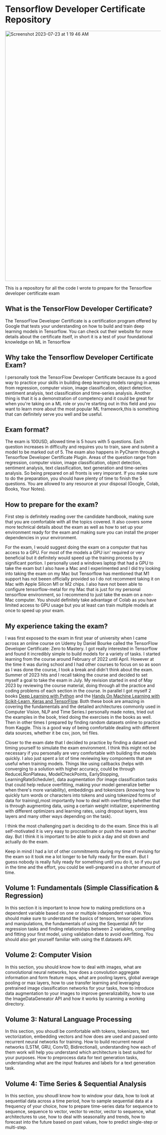 # Tensorflow Developer Certificate Repository

<img width="807" alt="Screenshot 2023-07-23 at 1 19 46 AM" src="https://github.com/ambroseling/Tensorflow/assets/93873940/d160e80a-8caf-4020-a6d1-f439325e1162">

This is a repository for all the code I wrote to prepare for the Tensorflow developer certificate exam

## What is the TensorFlow Developer Certificate?
The TensorFlow Developer Certificate is a certification program offered by Google that tests your understanding on how to build and train deep learning models in Tensorflow. You can check out their website for more details about the certificate itself, in short it is a test of your foundational knowledge on ML in Tensorflow

## Why take the Tensorflow Developer Certificate Exam?
I personally took the TensorFlow Developer Certificate because its a good way to practice your skills in building deep learning models ranging in areas from regression, computer vision, image classification, object detection, sentiment analysis, text classification and time-series analysis. Another thing is that it is a demonstration of competency and it could be great for when you're taking on a ML role or you're starting out in this field and you want to learn more about the most popular ML framework,this is something that can definitely serve you well and be useful.

## Exam format?
The exam is 100USD, allowed time is 5 hours with 5 questions. Each question increases in difficulty and requires you to train, save and submit a model to be marked out of 5. The exam also happens in PyCharm through a Tensorflow Developer Certificate Plugin. Areas of the question range from regression, computer vision, image classification, object detection, sentiment analysis, text classification, text generation and time-series analysis. So being prepared on all fronts is very imporant. If you make sure to do the preparation, you should have plenty of time to finish the 5 questions. You are allowed to any resource at your disposal (Google, Colab, Books, Your Notes). 

## How to prepare for the exam?
First step is definitely reading over the candidate handbook, making sure that you are comfortable with all the topics covered. It also covers some more technical details about the exam as well as how to set up your environment ready for the exam and making sure you can install the proper dependencies in your environment.

For the exam, I would suggest doing the exam on a computer that has access to a GPU. For most of the models a GPU isn' required or very beneficial but it definitely would speed up the training process by a significant portion. I personally used a windows laptop that had a GPU to take the exam but I also have a Mac and I experimented and I did try looking into taking the exam on my Mac but Tensorflow has mentioned that M1 support has not beeen officially provided so I do not recomment taking it on Mac with Apple Silicon M1 or M2 chips. I also have not been able to configure tensorflow-metal for my Mac that is just for my personal tensorflow environment, so I recommend to just take the exam on a non-Mac computer. You should definitely take advantage of Colab as you have limited access to GPU usage but you at least can train multiple models at once to speed up your exam.

## My experience taking the exam?
I was first exposed to the exam in first year of university when I came across an online course on Udemy by Daniel Bourke called the TensorFlow Developer Certificate: Zero to Mastery. I got really interested in Tensorflow and found it incredibly simple to build models for a variety of tasks. I started learning from the course around February of 2022 until April. However at the time it was during school and I had other courses to focus on so as soon as I was done the course, I took a break and didn't think about the exam. Summer of 2023 hits and I recall taking the course and decided to set myself a goal to take the exam in July. My revision started in end of May 2023 by reviewing the course material, doing through all the practice and coding problems of each section in the course. In parallel I got myself 2 books [Deep Learning with Python](https://www.manning.com/books/deep-learning-with-python) and the [Hands On Machine Learning with Scikit-Learn, Keras and TensorFlow](https://www.oreilly.com/library/view/hands-on-machine-learning/9781492032632/). Both these book are amazing in covering the fundamentals and the detailed architectures commonly used in Computer Vision, NLP and Time Series.I personally made notes, tried out the examples in the book, tried doing the exercises in the books as well. Then in other times I prepared by finding random datasets online to practice from Kaggle. This is a good way of being comfortable dealing with different data sources, whether it be csv, json, txt files. 

Closer to the exam date that I decided to practice by finding a dataset and timing yourself to simulate the exam environment. I think this might not be necessary if you personally are very comfortable with building the models quickly. I also just spent a lot of time reviewing key components that are useful when training models. Things like using callbacks (helps with converging to a solution with higher accuracy, could be through ReduceLRonPlateau, ModelCheckPoints, EarlyStopping, LearningRateScheduler), data augmentation (for image classification tasks that could help reduce overfitting, making your model generalize better when there's more variability), embeddings and tokenizers (knowing how to quickly turn words or characters into tokens and using tokenized forms of data for training),most importantly how to deal with overfitting (whether that is through augmenting data, using a certain weight initializer, experimenting with different optimizers and learning rates, using dropout layers, less layers and many other ways depending on the task).

I think the most challenging part is deciding to do the exam. Since this is all self-motivated it is very easy to procrastinate or push the exam to another day. But I think it is important to be able to pick a day and sit down and actually do the exam.

Keep in mind I had a lot of other commitments during my time of revising for the exam so it took me a lot longer to be fully ready for the exam. But I guess nobody is really fully ready for something until you do it, so if you put in the time and the effort, you could be well-prepared in a shorter amount of time.

## Volume 1: Fundamentals (Simple Classification & Regression)
In this section it is important to know how to making predictions on a dependent variable based on one or multiple independent variable. You should make sure to understand the basics of tensors, tensor operations and manipulations, the fundamentals of using the Sequential API for regression tasks and finding relationships between 2 variables, compiling and fitting your first model, using validation data to avoid overfitting. You should also get yourself familiar with using the tf.datasets API.

## Volume 2: Computer Vision 
In this section, you should know how to deal with images, what are convolutional neural networks, how does a convolution aggregate information and form feature maps, what are pooling layers, global average pooling or max layers, how to use transfer learning and leveraging pretrained image classification networks for your tasks, how to introduce data augmentation to your images to improve generalizability, how to use the ImageDataGeneator API and how it works by scanning a working directory.

## Volume 3: Natural Language Processing
In this section, you shoudl be comfortable with tokens, tokenizers, text vectorization, embedding vectors and how does are used and passed onto recurrent neural networks for training. How to build recurrent neural networks (LSTM, GRU, Conv1D, Bidirectional), understanding how each of them work will help you understand which architecture is best suited for your purposes. How to preprocess data for text generation tasks, understanding what are the input features and labels for a text generation task.

## Volume 4: Time Series & Sequential Analysis
In this section, you shoudl know how to window your data, how to look at sequential data across a time period, how to sample sequential data at a frequency of your choice, how to prepare time-series data for sequence to sequence, sequence to vector, vector to vector, vector to sequence, what architectures to use, how to deal with seasonality and trends, how to forecast into the future based on past values, how to predict single-step or multi-step.
